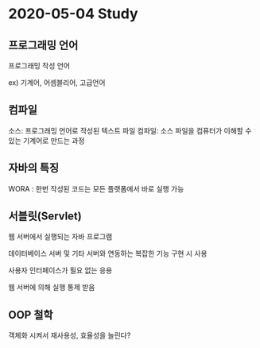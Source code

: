 # 2020-05-04 Study

## 프로그래밍 언어

프로그래밍 작성 언어

ex) 기계어, 어셈블리어, 고급언어

## 컴파일

소스: 프로그래밍 언어로 작성된 텍스트 파일
컴파일: 소스 파일을 컴퓨터가 이해할 수 있는 기계어로 만드는 과정

## 자바의 특징

WORA : 한번 작성된 코드는 모든 플랫폼에서 바로 실행 가능

## 서블릿(Servlet)

웹 서버에서 실행되는 자바 프로그램  
  
데이터베이스 서버 및 기타 서버와 연동하는 복잡한 기능 구현 시 사용  
  
사용자 인터페이스가 필요 없는 응용  
  
웹 서버에 의해 실행 통제 받음  

## OOP 철학

객체화 시켜서 재사용성, 효율성을 늘린다?